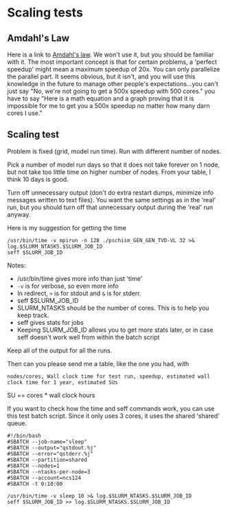 # Scaling tests

## Amdahl's Law
Here is a link to [Amdahl's law](https://en.wikipedia.org/wiki/Amdahl%27s_law).  We won't use it, but you should be familiar with it.
The most important concept is that for certain problems, a 'perfect speedup' might mean a maximum speedup of 20x.  You can only parallelize the 
parallel part. It seems obvious, but it isn't, and you will use this knowledge in the future to manage other people's expectations...you can't just say 
"No, we're not going to get a 500x speedup with 500 cores." you have to say "Here is a math equation and a graph proving that 
it is impossible for me to get you a 500x speedup no matter how many darn cores I use." 

## Scaling test

Problem is fixed (grid, model run time). Run with different number of nodes.

Pick a number of model run days so that it does not take forever on 1 node, but not take too little time on higher number of nodes.  From your table, I think 10 days is good.

Turn off unnecessary output (don't do extra restart dumps, minimize info messages written to text files).  You want the same
settings as in the 'real' run, but you should turn off that unnecessary output during the 'real' run anyway.

Here is my suggestion for getting the time
```
/usr/bin/time -v mpirun -n 128 ./pschism_GEN_GEN_TVD-VL 32 >& log.$SLURM_NTASKS.$SLURM_JOB_ID
seff $SLURM_JOB_ID
```

Notes:
- /usr/bin/time gives more info than just 'time'
- `-v` is for verbose, so even more info
- In redirect, `>` is for stdout and `&` is for stderr.
- seff $SLURM_JOB_ID
- SLURM_NTASKS should be the number of cores.  This is to help you keep track.
- seff <JOBID> gives stats for jobs
- Keeping SLURM_JOB_ID allows you to get more stats later, or in case seff doesn't work well from within the batch script

Keep all of the output for all the runs.

Then can you please send me a table, like the one you had, with 
```
nodes/cores, Wall clock time for test run, speedup, estimated wall clock time for 1 year, estimated SUs
```

SU == cores * wall clock hours

If you want to check how the time and seff commands work, you can use this test batch script.  Since it only uses 3 cores, it 
uses the shared 'shared' queue.
```
#!/bin/bash
#SBATCH --job-name="sleep"
#SBATCH --output="qstdout.%j"
#SBATCH --error="qstderr.%j"
#SBATCH --partition=shared
#SBATCH --nodes=1
#SBATCH --ntasks-per-node=3
#SBATCH --account=ncs124
#SBATCH -t 0:10:00

/usr/bin/time -v sleep 10 >& log.$SLURM_NTASKS.$SLURM_JOB_ID
seff $SLURM_JOB_ID >> log.$SLURM_NTASKS.$SLURM_JOB_ID
```



